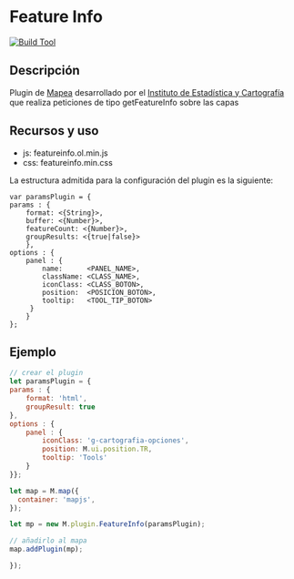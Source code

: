 # Feature Info

[![Build Tool](https://img.shields.io/badge/build-Webpack-green.svg)](https://github.com/sigcorporativo-ja/Mapea4-dev-webpack)  

## Descripción

 Plugin de [Mapea](https://github.com/sigcorporativo-ja/Mapea4) desarrollado por el [Instituto de Estadística y Cartografía](https://www.juntadeandalucia.es/institutodeestadisticaycartografia) que realiza peticiones de tipo getFeatureInfo sobre las capas


 
## Recursos y uso

- js: featureinfo.ol.min.js
- css: featureinfo.min.css

La estructura admitida para la configuración del plugin es la siguiente:

    var paramsPlugin = {
    params : {
        format: <{String}>,
        buffer: <{Number}>,
        featureCount: <{Number}>,
        groupResults: <{true|false}>	
        },
    options : {
        panel : {
            name:      <PANEL_NAME>,
            className: <CLASS_NAME>,
            iconClass: <CLASS_BOTON>,
            position:  <POSICION_BOTON>,
            tooltip:   <TOOL_TIP_BOTON>
         }
        }
    };

## Ejemplo

```javascript
// crear el plugin
let paramsPlugin = {
params : {
	format: 'html',
	groupResult: true
},
options : {
	panel : {
        iconClass: 'g-cartografia-opciones', 
	    position: M.ui.position.TR,
	    tooltip: 'Tools'
	}
}};	

let map = M.map({
  container: 'mapjs',
});

let mp = new M.plugin.FeatureInfo(paramsPlugin);

// añadirlo al mapa
map.addPlugin(mp);

});
```  
